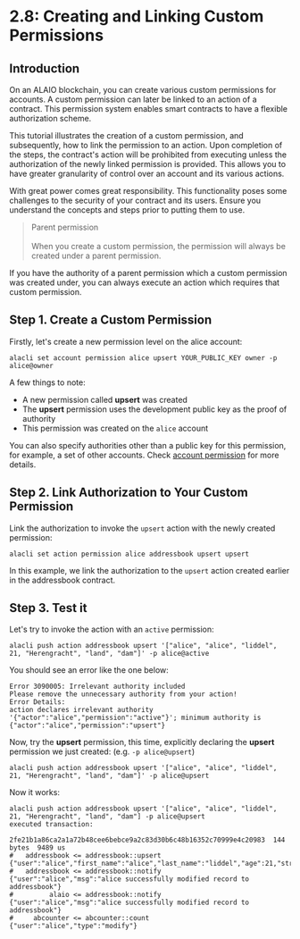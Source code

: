 # 2.8: Creating and Linking Custom Permissions

## Introduction

On an ALAIO blockchain, you can create various custom permissions for accounts. A custom permission can later be linked to an action of a contract. This permission system enables smart contracts to have a flexible authorization scheme.

This tutorial illustrates the creation of a custom permission, and subsequently, how to link the permission to an action. Upon completion of the steps, the contract's action will be prohibited from executing unless the authorization of the newly linked permission is provided. This allows you to have greater granularity of control over an account and its various actions.

With great power comes great responsibility. This functionality poses some challenges to the security of your contract and its users. Ensure you understand the concepts and steps prior to putting them to use.

> Parent permission <br> <br> When you create a custom permission, the permission will always be created under a parent permission.

If you have the authority of a parent permission which a custom permission was created under, you can always execute an action which requires that custom permission.

## Step 1. Create a Custom Permission

Firstly, let's create a new permission level on the alice account:

    alacli set account permission alice upsert YOUR_PUBLIC_KEY owner -p alice@owner

A few things to note:

* A new permission called **upsert** was created
* The **upsert** permission uses the development public key as the proof of authority
* This permission was created on the `alice` account

You can also specify authorities other than a public key for this permission, for example, a set of other accounts. Check [account permission]() for more details.

## Step 2. Link Authorization to Your Custom Permission

Link the authorization to invoke the `upsert` action with the newly created permission:

    alacli set action permission alice addressbook upsert upsert

In this example, we link the authorization to the `upsert` action created earlier in the addressbook contract.

## Step 3. Test it

Let's try to invoke the action with an `active` permission:

    alacli push action addressbook upsert '["alice", "alice", "liddel", 21, "Herengracht", "land", "dam"]' -p alice@active

You should see an error like the one below:

    Error 3090005: Irrelevant authority included
    Please remove the unnecessary authority from your action!
    Error Details:
    action declares irrelevant authority '{"actor":"alice","permission":"active"}'; minimum authority is {"actor":"alice","permission":"upsert"}

Now, try the **upsert** permission, this time, explicitly declaring the **upsert** permission we just created: (e.g. `-p alice@upsert`)

    alacli push action addressbook upsert '["alice", "alice", "liddel", 21, "Herengracht", "land", "dam"]' -p alice@upsert

Now it works:

    alacli push action addressbook upsert '["alice", "alice", "liddel", 21, "Herengracht", "land", "dam"] -p alice@upsert
    executed transaction:

    2fe21b1a86ca2a1a72b48cee6bebce9a2c83d30b6c48b16352c70999e4c20983  144 bytes  9489 us
    #   addressbook <= addressbook::upsert          {"user":"alice","first_name":"alice","last_name":"liddel","age":21,"street":"Herengracht","city":"land",...
    #   addressbook <= addressbook::notify          {"user":"alice","msg":"alice successfully modified record to addressbook"}
    #         alaio <= addressbook::notify          {"user":"alice","msg":"alice successfully modified record to addressbook"}
    #     abcounter <= abcounter::count             {"user":"alice","type":"modify"}